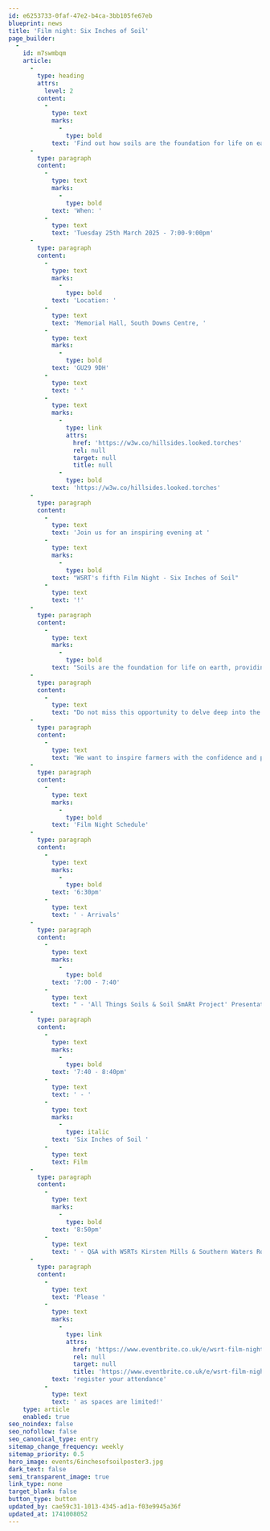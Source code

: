 ```yaml
---
id: e6253733-0faf-47e2-b4ca-3bb105fe67eb
blueprint: news
title: 'Film night: Six Inches of Soil'
page_builder:
  -
    id: m7swmbqm
    article:
      -
        type: heading
        attrs:
          level: 2
        content:
          -
            type: text
            marks:
              -
                type: bold
            text: 'Find out how soils are the foundation for life on earth…'
      -
        type: paragraph
        content:
          -
            type: text
            marks:
              -
                type: bold
            text: 'When: '
          -
            type: text
            text: 'Tuesday 25th March 2025 - 7:00-9:00pm'
      -
        type: paragraph
        content:
          -
            type: text
            marks:
              -
                type: bold
            text: 'Location: '
          -
            type: text
            text: 'Memorial Hall, South Downs Centre, '
          -
            type: text
            marks:
              -
                type: bold
            text: 'GU29 9DH'
          -
            type: text
            text: ' '
          -
            type: text
            marks:
              -
                type: link
                attrs:
                  href: 'https://w3w.co/hillsides.looked.torches'
                  rel: null
                  target: null
                  title: null
              -
                type: bold
            text: 'https://w3w.co/hillsides.looked.torches'
      -
        type: paragraph
        content:
          -
            type: text
            text: 'Join us for an inspiring evening at '
          -
            type: text
            marks:
              -
                type: bold
            text: "WSRT's fifth Film Night - Six Inches of Soil"
          -
            type: text
            text: '!'
      -
        type: paragraph
        content:
          -
            type: text
            marks:
              -
                type: bold
            text: "Soils are the foundation for life on earth, providing benefits to the whole world around us. Find out why they're critically important and how we're monitoring."
      -
        type: paragraph
        content:
          -
            type: text
            text: "Do not miss this opportunity to delve deep into the soil beneath us and uncover the inspiring stories of British farmers standing up against the industrial food system. Reconnecting with our food, and regenerating our soils, ourselves and our communities' benefits everyone and needs us all to be involved."
      -
        type: paragraph
        content:
          -
            type: text
            text: 'We want to inspire farmers with the confidence and practical know-how to adopt regenerative farming approaches. We want to give consumers the impetus and information to rethink their food choices.'
      -
        type: paragraph
        content:
          -
            type: text
            marks:
              -
                type: bold
            text: 'Film Night Schedule'
      -
        type: paragraph
        content:
          -
            type: text
            marks:
              -
                type: bold
            text: '6:30pm'
          -
            type: text
            text: ' - Arrivals'
      -
        type: paragraph
        content:
          -
            type: text
            marks:
              -
                type: bold
            text: '7:00 - 7:40'
          -
            type: text
            text: " - 'All Things Soils & Soil SmARt Project' Presentation by Western Sussex Rivers Trusts (WSRT) Soil & Water Officer, Kirsten Mills and Southern Water's Farming Knowledge Exchange Officer, Robert Iddeson."
      -
        type: paragraph
        content:
          -
            type: text
            marks:
              -
                type: bold
            text: '7:40 - 8:40pm'
          -
            type: text
            text: ' - '
          -
            type: text
            marks:
              -
                type: italic
            text: 'Six Inches of Soil '
          -
            type: text
            text: Film
      -
        type: paragraph
        content:
          -
            type: text
            marks:
              -
                type: bold
            text: '8:50pm'
          -
            type: text
            text: ' - Q&A with WSRTs Kirsten Mills & Southern Waters Rob Iddeson'
      -
        type: paragraph
        content:
          -
            type: text
            text: 'Please '
          -
            type: text
            marks:
              -
                type: link
                attrs:
                  href: 'https://www.eventbrite.co.uk/e/wsrt-film-night-pure-clean-water-tickets-1140196782269?utm-campaign=social&utm-content=attendeeshare&utm-medium=discovery&utm-term=listing&utm-source=cp&aff=ebdsshcopyurl'
                  rel: null
                  target: null
                  title: 'https://www.eventbrite.co.uk/e/wsrt-film-night-pure-clean-water-tickets-1140196782269?utm-campaign=social&utm-content=attendeeshare&utm-medium=discovery&utm-term=listing&utm-source=cp&aff=ebdsshcopyurl'
            text: 'register your attendance'
          -
            type: text
            text: ' as spaces are limited!'
    type: article
    enabled: true
seo_noindex: false
seo_nofollow: false
seo_canonical_type: entry
sitemap_change_frequency: weekly
sitemap_priority: 0.5
hero_image: events/6inchesofsoilposter3.jpg
dark_text: false
semi_transparent_image: true
link_type: none
target_blank: false
button_type: button
updated_by: cae59c31-1013-4345-ad1a-f03e9945a36f
updated_at: 1741008052
---
```

